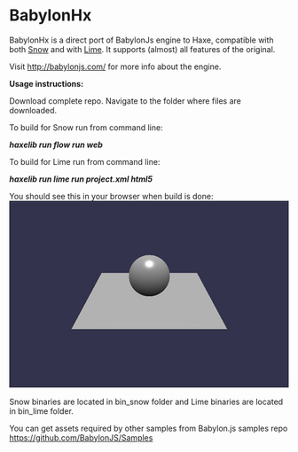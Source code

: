 BabylonHx
=========

BabylonHx is a direct port of BabylonJs engine to Haxe, compatible with both [Snow](https://github.com/underscorediscovery/snow) and with [Lime](https://github.com/openfl/lime).
It supports (almost) all features of the original.

Visit http://babylonjs.com/ for more info about the engine.

**Usage instructions:**

Download complete repo.
Navigate to the folder where files are downloaded.

To build for Snow run from command line:

***haxelib run flow run web***

To build for Lime run from command line:

***haxelib run lime run project.xml html5***

You should see this in your browser when build is done:
![Alt text](scrshot.jpg?raw=true "Basic scene")

Snow binaries are located in bin_snow folder and Lime binaries are located in bin_lime folder.

You can get assets required by other samples from Babylon.js samples repo https://github.com/BabylonJS/Samples
